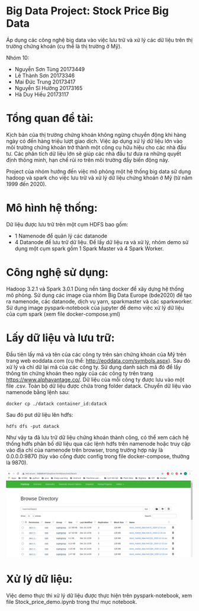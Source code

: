 # Big Data Project: Stock Price Big Data 

Áp dụng các công nghệ big data vào việc lưu trữ và xử lý các dữ liệu trên thị trường chứng khoán (cụ thể là thị trường ở Mỹ).

Nhóm 10:
- Nguyễn Sơn Tùng 20173449
- Lê Thành Sơn 20173346
- Mai Đức Trung 20173417
- Nguyễn Sĩ Hưởng 20173165
- Hà Duy Hiếu 20173117

# Tổng quan đề tài:

Kịch bản của thị trường chứng khoán không ngừng chuyển động khi hàng ngày có đến hàng triệu lượt giao dịch. Việc áp dụng xử lý dữ liệu lớn vào môi trường chứng khoán trở thành một công cụ hữu hiệu cho các nhà đầu tư. Các phân tích dữ liệu lớn sẽ giúp các nhà đầu tư đưa ra những quyết định thông minh, hạn chế rủi ro trên môi trường đầy biến động này.

Project của nhóm hướng đến việc mô phỏng một hệ thống big data sử dụng hadoop và spark cho việc lưu trữ và xử lý dữ liệu chứng khoán ở Mỹ (từ năm 1999 đến 2020).

# Mô hình hệ thống:

Dữ liệu được lưu trữ trên một cụm HDFS bao gồm:
- 1 Namenode để quản lý các datanode
- 4 Datanode để lưu trữ dữ liệu.
Để lấy dữ liệu ra và xử lý, nhóm demo sử dụng một cụm spark gồm 1 Spark Master và 4 Spark Worker.

# Công nghệ sử dụng:
Hadoop 3.2.1 và Spark 3.0.1
Dùng nền tảng docker để xây dựng hệ thống mô phỏng. Sử dụng các image của nhóm Big Data Europe (bde2020) để tạo ra namenode, các datanode, dịch vụ yarn, sparkmaster và các sparkworker. 
Sử dụng image pyspark-notebook của jupyter để demo việc xử lý dữ liệu của cụm spark (xem file docker-compose.yml)

# Lấy dữ liệu và lưu trữ:

Đầu tiên lấy mã và tên của các công ty trên sàn chứng khoán của Mỹ trên trang web eoddata.com (cụ thể: http://eoddata.com/symbols.aspx). Sau đó xử lý và chỉ dữ lại mã của các công ty. Sử dụng danh sách mã đó để lấy thông tin chứng khoán theo ngày của các công ty trên trang https://www.alphavantage.co/. Dữ liệu của mỗi công ty được lưu vào một file .csv. Toàn bộ dữ liệu được chứa trong folder datack. Chuyển dữ liệu vào namenode bằng lệnh sau:

```
docker cp ./datack container_id:datack
```

Sau đó put dữ liệu lên hdfs:

```
hdfs dfs -put datack 
```

Như vậy ta đã lưu trữ dữ liệu chứng khoán thành công, có thể xem cách hệ thống hdfs phân bố dữ liệu qua các lệnh hdfs trên namenode hoặc truy cập vào địa chỉ của namenode trên browser, trong trường hợp này là 0.0.0.0:9870 (tùy vào cổng được config trong file docker-compose, thường là 9870).

![Screenshot](namenode.png)

# Xử lý dữ liệu:

Việc demo thực thi xử lý dữ liệu được thực hiện trên pyspark-notebook, xem file Stock_price_demo.ipynb trong thư mục notebook.





